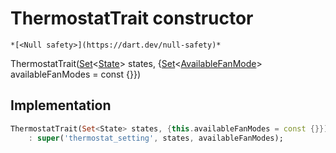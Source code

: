 


# ThermostatTrait constructor




    *[<Null safety>](https://dart.dev/null-safety)*



ThermostatTrait([Set](https://api.flutter.dev/flutter/dart-core/Set-class.html)&lt;[State](../../yonomi-sdk/State-class.md)> states, {[Set](https://api.flutter.dev/flutter/dart-core/Set-class.html)&lt;[AvailableFanMode](../../yonomi-sdk/AvailableFanMode-class.md)> availableFanModes = const {}})





## Implementation

```dart
ThermostatTrait(Set<State> states, {this.availableFanModes = const {}})
    : super('thermostat_setting', states, availableFanModes);
```








